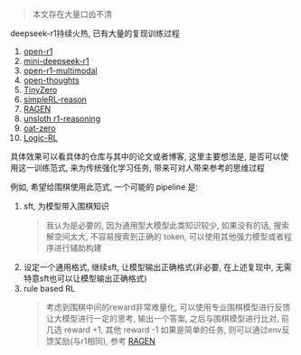 > 本文存在大量口齿不清

deepseek-r1持续火热, 已有大量的复现训练过程

1. [open-r1](https://github.com/huggingface/open-r1)
2. [mini-deepseek-r1](https://github.com/philschmid/deep-learning-pytorch-huggingface/blob/main/training/mini-deepseek-r1-aha-grpo.ipynb)
3. [open-r1-multimodal](https://github.com/EvolvingLMMs-Lab/open-r1-multimodal)
4. [open-thoughts](https://github.com/EvolvingLMMs-Lab/open-r1-multimodal)
5. [TinyZero](https://github.com/Jiayi-Pan/TinyZero)
6. [simpleRL-reason](https://github.com/hkust-nlp/simpleRL-reason)
7. [RAGEN](https://github.com/ZihanWang314/RAGEN)
8. [unsloth r1-reasoning](https://unsloth.ai/blog/r1-reasoning)
9. [oat-zero](https://github.com/sail-sg/oat-zero)
10. [Logic-RL](https://github.com/Unakar/Logic-RL)

具体效果可以看具体的仓库与其中的论文或者博客, 这里主要想法是, 是否可以使用这一训练范式, 来为传统强化学习任务, 带来可对人带来参考的思维过程

例如, 希望给围棋使用此范式, 一个可能的 pipeline 是:
1. sft, 为模型带入围棋知识
    > 我认为是必要的, 因为通用型大模型此类知识较少, 如果没有的话, 搜索解空间太大, 不容易搜索到正确的 token, 可以使用其他强力模型或者程序进行辅助构建
2. 设定一个通用格式, 继续sft, 让模型输出正确格式(非必要, 在上述复现中, 无需特意sft也可以让模型输出正确格式)
3. rule based RL
    > 考虑到围棋中间的reward非常难量化, 可以使用专业围棋模型进行反馈
    > 让大模型进行一定的思考, 输出一个答案, 之后与围棋模型进行比对, 前几选 reward +1, 其他 reward -1
    > 如果是简单的任务, 则可以通过env反馈奖励(与r1相同), 参考 [RAGEN](https://github.com/ZihanWang314/RAGEN)


